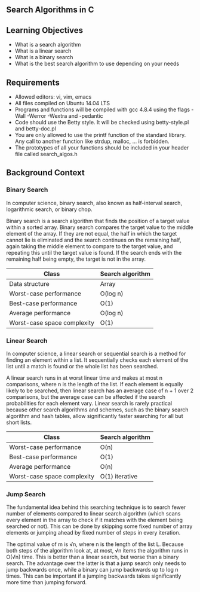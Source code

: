 ## Search Algorithms in C

## Learning Objectives

- What is a search algorithm
- What is a linear search
- What is a binary search
- What is the best search algorithm to use depending on your needs

## Requirements

- Allowed editors: vi, vim, emacs
- All  files  compiled on Ubuntu 14.04 LTS
- Programs and functions will be compiled with gcc 4.8.4 using the flags -Wall -Werror -Wextra and -pedantic
- Code should use the Betty style. It will be checked using betty-style.pl and betty-doc.pl
- You are only allowed to use the printf function of the standard library. Any call to another function like strdup, malloc, … is forbidden.
- The prototypes of all your functions should be included in your header file called search_algos.h

## Background Context

### Binary Search

In computer science, binary search, also known as half-interval search, logarithmic search, or binary chop.

Binary search is a search algorithm that finds the position of a target value within a sorted array. Binary search compares the target value to the middle element of the array. If they are not equal, the half in which the target cannot lie is eliminated and the search continues on the remaining half, again taking the middle element to compare to the target value, and repeating this until the target value is found. If the search ends with the remaining half being empty, the target is not in the array.

| Class | Search algorithm |
| ----- | ---------------- |
| Data structure | Array |
| Worst-case performance | O(log n) |
| Best-case performance | O(1) |
| Average performance | O(log n) |
| Worst-case space complexity | O(1) |

### Linear Search

In computer science, a linear search or sequential search is a method for finding an element within a list. It sequentially checks each element of the list until a match is found or the whole list has been searched.

A linear search runs in at worst linear time and makes at most n comparisons, where n is the length of the list. If each element is equally likely to be searched, then linear search has an average case of n + 1 over 2 comparisons, but the average case can be affected if the search probabilities for each element vary. Linear search is rarely practical because other search algorithms and schemes, such as the binary search algorithm and hash tables, allow significantly faster searching for all but short lists.

| Class | Search algorithm |
| ----- | ---------------- |
| Worst-case performance | O(n) |
| Best-case performance | O(1) |
| Average performance | O(n) |
| Worst-case space complexity | O(1) iterative |

### Jump Search

The fundamental idea behind this searching technique is to search fewer number of elements compared to linear search algorithm (which scans every element in the array to check if it matches with the element being searched or not). This can be done by skipping some fixed number of array elements or jumping ahead by fixed number of steps in every iteration.

The optimal value of m is √n, where n is the length of the list L. Because both steps of the algorithm look at, at most, √n items the algorithm runs in O(√n) time. This is better than a linear search, but worse than a binary search. The advantage over the latter is that a jump search only needs to jump backwards once, while a binary can jump backwards up to log n times. This can be important if a jumping backwards takes significantly more time than jumping forward.
